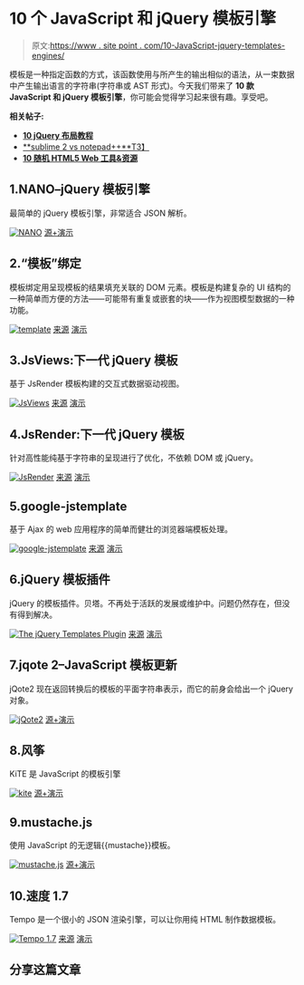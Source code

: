 # 10 个 JavaScript 和 jQuery 模板引擎

> 原文:[https://www . site point . com/10-JavaScript-jquery-templates-engines/](https://www.sitepoint.com/10-javascript-jquery-templates-engines/)

模板是一种指定函数的方式，该函数使用与所产生的输出相似的语法，从一束数据中产生输出语言的字符串(字符串或 AST 形式)。今天我们带来了 **10 款 JavaScript 和 jQuery 模板引擎**，你可能会觉得学习起来很有趣。享受吧。

**相关帖子:**

*   [**10 jQuery 布局教程**](http://www.jquery4u.com/page-layout/10-jquery-layout-tutorials/)
*   [**sublime 2 vs notepad++**T3】](http://www.jquery4u.com/editors/sublime2-vs-notepad/)
*   [**10 随机 HTML5 Web 工具&资源**](http://www.jquery4u.com/html/html5-web-tools/)

## 1.NANO–jQuery 模板引擎

最简单的 jQuery 模板引擎，非常适合 JSON 解析。

 [![NANO](../Images/600bc3fd343312ddbccabb2c416e2492.png)](https://github.com/trix/nano) 
[源+演示](https://github.com/trix/nano)

## 2.“模板”绑定

模板绑定用呈现模板的结果填充关联的 DOM 元素。模板是构建复杂的 UI 结构的一种简单而方便的方法——可能带有重复或嵌套的块——作为视图模型数据的一种功能。

 [![template](../Images/8bd9c19a39504bbe3ebb1e0e6f72e60a.png)](http://knockoutjs.com/documentation/template-binding.html) 
[来源](http://knockoutjs.com/documentation/template-binding.html)
[演示](http://knockoutjs.com/examples/helloWorld.html)

## 3.JsViews:下一代 jQuery 模板

基于 JsRender 模板构建的交互式数据驱动视图。

 [![JsViews](../Images/bdc0d3c16a5dff8117abae19d08da50f.png)](https://github.com/BorisMoore/jsviews) 
[来源](https://github.com/BorisMoore/jsviews)
[演示](http://borismoore.github.com/jsviews/demos/index.html)

## 4.JsRender:下一代 jQuery 模板

针对高性能纯基于字符串的呈现进行了优化，不依赖 DOM 或 jQuery。

 [![JsRender](../Images/a458940df4e2500ae645bacb6a8fccd1.png)](https://github.com/BorisMoore/jsrender) 
[来源](https://github.com/BorisMoore/jsrender)
[演示](http://borismoore.github.com/jsrender/demos/index.html)

## 5.google-jstemplate

基于 Ajax 的 web 应用程序的简单而健壮的浏览器端模板处理。

 [![google-jstemplate](../Images/f72b06947dcb732bfa21c2b7043e78d6.png)](http://code.google.com/p/google-jstemplate/) 
[来源](http://code.google.com/p/google-jstemplate/)
[演示](http://google-jstemplate.googlecode.com/svn/trunk/jstemplate_example.html)

## 6.jQuery 模板插件

jQuery 的模板插件。贝塔。不再处于活跃的发展或维护中。问题仍然存在，但没有得到解决。

 [![The jQuery Templates Plugin](../Images/d1316fc521d69435a28e01df1ee711c2.png)](https://github.com/jquery/jquery-tmpl) 
[来源](https://github.com/jquery/jquery-tmpl)
[演示](https://github.com/jquery/jquery-tmpl/tree/master/demos)

## 7.jqote 2–JavaScript 模板更新

jQote2 现在返回转换后的模板的平面字符串表示，而它的前身会给出一个 jQuery 对象。

 [![jQote2](../Images/c799eb1692c777461ff280d7a6342a85.png)](http://aefxx.com/jquery-plugins/jqote2/) 
[源+演示](http://aefxx.com/jquery-plugins/jqote2/)

## 8.风筝

KiTE 是 JavaScript 的模板引擎

 [![kite](../Images/c175553b4d8df44bd4c8b2626dea4efa.png)](http://code.google.com/p/kite/) 
[源+演示](http://code.google.com/p/kite/)

## 9.mustache.js

使用 JavaScript 的无逻辑{{mustache}}模板。

 [![mustache.js](../Images/e6305bd3c029670b157c48551a7ac573.png)](https://github.com/janl/mustache.js#readme) 
[源+演示](https://github.com/janl/mustache.js#readme)

## 10.速度 1.7

Tempo 是一个很小的 JSON 渲染引擎，可以让你用纯 HTML 制作数据模板。

 [![Tempo 1.7](../Images/4a49926d21673a4776a7160340e09649.png)](http://twigkit.github.com/tempo/) 
[来源](http://twigkit.github.com/tempo/)
[演示](https://github.com/twigkit/tempo/tree/master/examples)

## 分享这篇文章